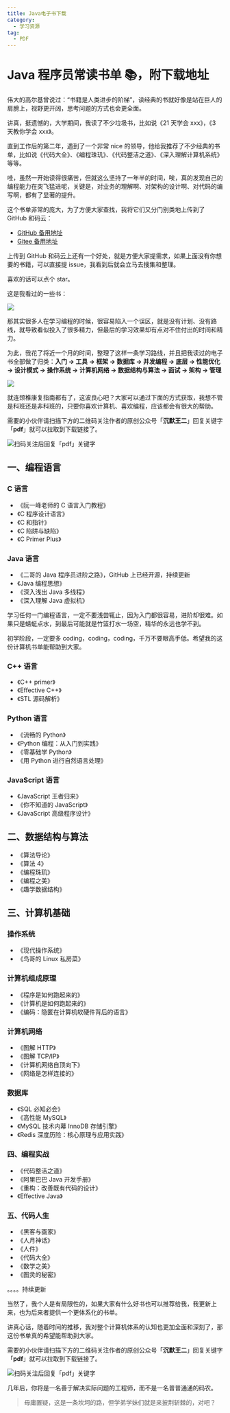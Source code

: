 ```yaml
---
title: Java电子书下载
category:
  - 学习资源
tag:
  - PDF
---
```


# Java 程序员常读书单 📚，附下载地址

伟大的高尔基曾说过：“书籍是人类进步的阶梯”，读经典的书就好像是站在巨人的肩膀上，视野更开阔，思考问题的方式也会更全面。

讲真，挺遗憾的，大学期间，我读了不少垃圾书，比如说《21 天学会 xxx》，《3 天教你学会 xxx》。

直到工作后的第二年，遇到了一个非常 nice 的领导，他给我推荐了不少经典的书单，比如说《代码大全》、《编程珠玑》、《代码整洁之道》、《深入理解计算机系统》等等。

哇，虽然一开始读得很痛苦，但就这么坚持了一年半的时间，唉，真的发现自己的编程能力在突飞猛进呢，关键是，对业务的理解啊、对架构的设计啊、对代码的编写啊，都有了显著的提升。

这个书单非常的庞大，为了方便大家查找，我将它们又分门别类地上传到了 GitHub 和码云：

- [GitHub 备用地址](https://github.com/itwanger/JavaBooks)
- [Gitee 备用地址](https://gitee.com/itwanger/JavaBooks)

上传到 GitHub 和码云上还有一个好处，就是方便大家提需求，如果上面没有你想要的书籍，可以直接提 issue，我看到后就会立马去搜集和整理。

喜欢的话可以点个 star。

这是我看过的一些书：

![](https://cdn.jsdelivr.net/gh/thinkingme/thinkingme.github.io@master/images/download/java-1.jpg)

那其实很多人在学习编程的时候，很容易陷入一个误区，就是没有计划、没有路线，就导致看似投入了很多精力，但最后的学习效果却有点对不住付出的时间和精力。

为此，我花了将近一个月的时间，整理了这样一条学习路线，并且把我读过的电子书全部做了归类：**入门 → 工具 → 框架 → 数据库 → 并发编程 → 底层 → 性能优化 → 设计模式 → 操作系统 → 计算机网络 → 数据结构与算法 → 面试 → 架构 → 管理**

![](https://cdn.jsdelivr.net/gh/thinkingme/thinkingme.github.io@master/images/download/java-2.jpg)

就连颈椎康复指南都有了，这波良心吧？大家可以通过下面的方式获取，我想不管是科班还是非科班的，只要你喜欢计算机、喜欢编程，应该都会有很大的帮助。

需要的小伙伴请扫描下方的二维码关注作者的原创公众号「**沉默王二**」回复关键字「**pdf**」就可以拉取到下载链接了。

![扫码关注后回复「pdf」关键字](https://cdn.jsdelivr.net/gh/thinkingme/thinkingme.github.io@master/images/gongzhonghao.png)

## 一、编程语言

### C 语言

- 《阮一峰老师的 C 语言入门教程》
- 《C 程序设计语言》
- 《C 和指针》
- 《C 陷阱与缺陷》
- 《C Primer Plus》

### Java 语言

- 《二哥的 Java 程序员进阶之路》，GitHub 上已经开源，持续更新
- 《Java 编程思想》
- 《深入浅出 Java 多线程》
- 《深入理解 Java 虚拟机》

学习任何一门编程语言，一定不要浅尝辄止，因为入门都很容易，进阶却很难。如果只是蜻蜓点水，到最后可能就是竹篮打水一场空，精华的永远也学不到。

初学阶段，一定要多 coding，coding，coding，千万不要眼高手低。希望我的这份计算机书单能帮助到大家。

### C++ 语言

- 《C++ primer》
- 《Effective C++》
- 《STL 源码解析》

### Python 语言

- 《流畅的 Python》
- 《Python 编程：从入门到实践》
- 《零基础学 Python》
- 《用 Python 进行自然语言处理》

### JavaScript 语言

- 《JavaScript 王者归来》
- 《你不知道的 JavaScript》
- 《JavaScript 高级程序设计》

## 二、数据结构与算法

- 《算法导论》
- 《算法 4》
- 《编程珠玑》
- 《编程之美》
- 《趣学数据结构》

## 三、计算机基础

### 操作系统

- 《现代操作系统》
- 《鸟哥的 Linux 私房菜》

### 计算机组成原理

- 《程序是如何跑起来的》
- 《计算机是如何跑起来的》
- 《编码：隐匿在计算机软硬件背后的语言》

### 计算机网络

- 《图解 HTTP》
- 《图解 TCP/IP》
- 《计算机网络自顶向下》
- 《网络是怎样连接的》

### 数据库

- 《SQL 必知必会》
- 《高性能 MySQL》
- 《MySQL 技术内幕 InnoDB 存储引擎》
- 《Redis 深度历险：核心原理与应用实践》

### 四、编程实战

- 《代码整洁之道》
- 《阿里巴巴 Java 开发手册》
- 《重构：改善既有代码的设计》
- 《Effective Java》

### 五、代码人生

- 《黑客与画家》
- 《人月神话》
- 《人件》
- 《代码大全》
- 《数学之美》
- 《图灵的秘密》

。。。。持续更新

当然了，我个人是有局限性的，如果大家有什么好书也可以推荐给我，我更新上来，也为后来者提供一个更体系化的书单。

讲真心话，随着时间的推移，我对整个计算机体系的认知也更加全面和深刻了，那这份书单真的希望能帮助到大家。

需要的小伙伴请扫描下方的二维码关注作者的原创公众号「**沉默王二**」回复关键字「**pdf**」就可以拉取到下载链接了。

![扫码关注后回复「pdf」关键字](https://cdn.jsdelivr.net/gh/thinkingme/thinkingme.github.io@master/images/gongzhonghao.png)

几年后，你将是一名善于解决实际问题的工程师，而不是一名普普通通的码农。

> 毋庸置疑，这是一条坎坷的路，但学弟学妹们就是来披荆斩棘的，对吧？

